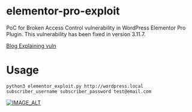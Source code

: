# elementor-pro-exploit
PoC for Broken Access Control vulnerability in WordPress Elementor Pro Plugin. This vulnerability has been fixed in version 3.11.7.

[Blog Explaining vuln](https://blog.nintechnet.com/high-severity-vulnerability-fixed-in-wordpress-elementor-pro-plugin/)

# Usage
```console
python3 elementor_exploit.py http://wordpress.local subscriber_username subscriber_password test@email.com
```
[![IMAGE_ALT](https://img.youtube.com/vi/o4KD8SxamG0/0.jpg)](https://www.youtube.com/watch?v=o4KD8SxamG0)
